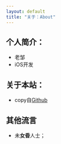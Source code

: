 ```yaml
---
layout: default
title: "关于：About"
---
```


## 个人简介：

* 老邹
* iOS开发

## 关于本站：

* copy自[Github](https://github.com/LippiOuYang/LippiOuYang.github.io)

## 其他流言
* 未**女昏**人士；
